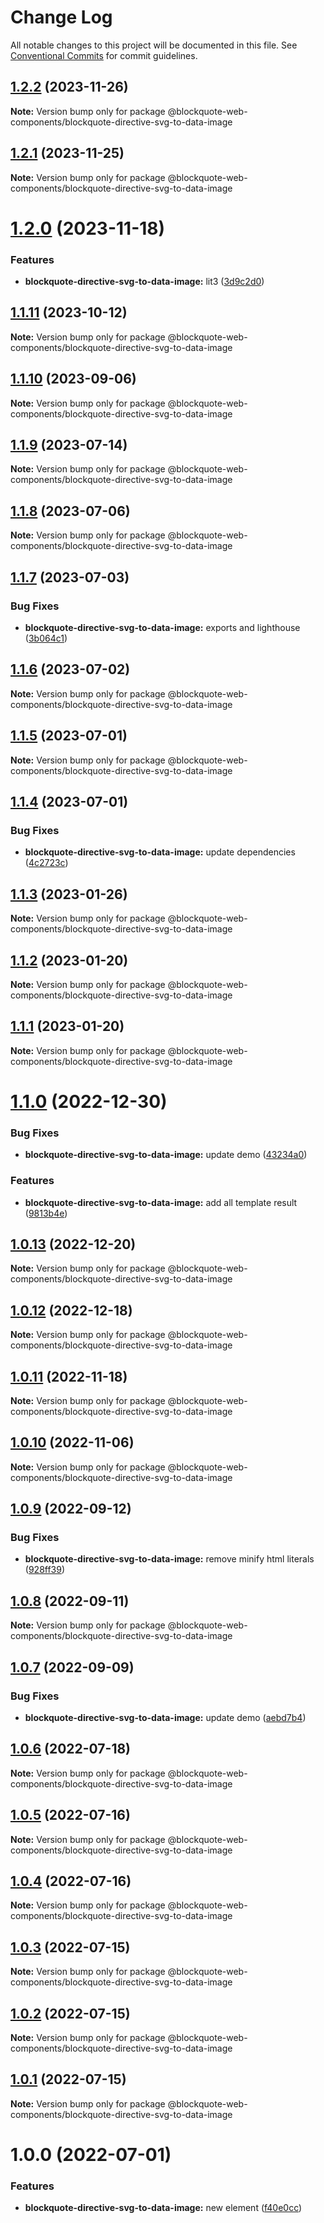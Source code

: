 # Change Log

All notable changes to this project will be documented in this file.
See [Conventional Commits](https://conventionalcommits.org) for commit guidelines.

## [1.2.2](https://github.com/oscarmarina/blockquote-web-components/compare/@blockquote-web-components/blockquote-directive-svg-to-data-image@1.2.1...@blockquote-web-components/blockquote-directive-svg-to-data-image@1.2.2) (2023-11-26)

**Note:** Version bump only for package @blockquote-web-components/blockquote-directive-svg-to-data-image

## [1.2.1](https://github.com/oscarmarina/blockquote-web-components/compare/@blockquote-web-components/blockquote-directive-svg-to-data-image@1.2.0...@blockquote-web-components/blockquote-directive-svg-to-data-image@1.2.1) (2023-11-25)

**Note:** Version bump only for package @blockquote-web-components/blockquote-directive-svg-to-data-image

# [1.2.0](https://github.com/oscarmarina/blockquote-web-components/compare/@blockquote-web-components/blockquote-directive-svg-to-data-image@1.1.11...@blockquote-web-components/blockquote-directive-svg-to-data-image@1.2.0) (2023-11-18)

### Features

- **blockquote-directive-svg-to-data-image:** lit3 ([3d9c2d0](https://github.com/oscarmarina/blockquote-web-components/commit/3d9c2d0d9f25a67e54aa551244d1edbfff595705))

## [1.1.11](https://github.com/oscarmarina/blockquote-web-components/compare/@blockquote-web-components/blockquote-directive-svg-to-data-image@1.1.10...@blockquote-web-components/blockquote-directive-svg-to-data-image@1.1.11) (2023-10-12)

**Note:** Version bump only for package @blockquote-web-components/blockquote-directive-svg-to-data-image

## [1.1.10](https://github.com/oscarmarina/blockquote-web-components/compare/@blockquote-web-components/blockquote-directive-svg-to-data-image@1.1.9...@blockquote-web-components/blockquote-directive-svg-to-data-image@1.1.10) (2023-09-06)

**Note:** Version bump only for package @blockquote-web-components/blockquote-directive-svg-to-data-image

## [1.1.9](https://github.com/oscarmarina/blockquote-web-components/compare/@blockquote-web-components/blockquote-directive-svg-to-data-image@1.1.8...@blockquote-web-components/blockquote-directive-svg-to-data-image@1.1.9) (2023-07-14)

**Note:** Version bump only for package @blockquote-web-components/blockquote-directive-svg-to-data-image

## [1.1.8](https://github.com/oscarmarina/blockquote-web-components/compare/@blockquote-web-components/blockquote-directive-svg-to-data-image@1.1.7...@blockquote-web-components/blockquote-directive-svg-to-data-image@1.1.8) (2023-07-06)

**Note:** Version bump only for package @blockquote-web-components/blockquote-directive-svg-to-data-image

## [1.1.7](https://github.com/oscarmarina/blockquote-web-components/compare/@blockquote-web-components/blockquote-directive-svg-to-data-image@1.1.6...@blockquote-web-components/blockquote-directive-svg-to-data-image@1.1.7) (2023-07-03)

### Bug Fixes

- **blockquote-directive-svg-to-data-image:** exports and lighthouse ([3b064c1](https://github.com/oscarmarina/blockquote-web-components/commit/3b064c13ec2de7de9ef96d40d8d035e91016595e))

## [1.1.6](https://github.com/oscarmarina/blockquote-web-components/compare/@blockquote-web-components/blockquote-directive-svg-to-data-image@1.1.5...@blockquote-web-components/blockquote-directive-svg-to-data-image@1.1.6) (2023-07-02)

**Note:** Version bump only for package @blockquote-web-components/blockquote-directive-svg-to-data-image

## [1.1.5](https://github.com/oscarmarina/blockquote-web-components/compare/@blockquote-web-components/blockquote-directive-svg-to-data-image@1.1.4...@blockquote-web-components/blockquote-directive-svg-to-data-image@1.1.5) (2023-07-01)

**Note:** Version bump only for package @blockquote-web-components/blockquote-directive-svg-to-data-image

## [1.1.4](https://github.com/oscarmarina/blockquote-web-components/compare/@blockquote-web-components/blockquote-directive-svg-to-data-image@1.1.3...@blockquote-web-components/blockquote-directive-svg-to-data-image@1.1.4) (2023-07-01)

### Bug Fixes

- **blockquote-directive-svg-to-data-image:** update dependencies ([4c2723c](https://github.com/oscarmarina/blockquote-web-components/commit/4c2723c1d8bd12df063f18f31e6ec490e526101a))

## [1.1.3](https://github.com/oscarmarina/blockquote-web-components/compare/@blockquote-web-components/blockquote-directive-svg-to-data-image@1.1.2...@blockquote-web-components/blockquote-directive-svg-to-data-image@1.1.3) (2023-01-26)

**Note:** Version bump only for package @blockquote-web-components/blockquote-directive-svg-to-data-image

## [1.1.2](https://github.com/oscarmarina/blockquote-web-components/compare/@blockquote-web-components/blockquote-directive-svg-to-data-image@1.1.1...@blockquote-web-components/blockquote-directive-svg-to-data-image@1.1.2) (2023-01-20)

**Note:** Version bump only for package @blockquote-web-components/blockquote-directive-svg-to-data-image

## [1.1.1](https://github.com/oscarmarina/blockquote-web-components/compare/@blockquote-web-components/blockquote-directive-svg-to-data-image@1.1.0...@blockquote-web-components/blockquote-directive-svg-to-data-image@1.1.1) (2023-01-20)

**Note:** Version bump only for package @blockquote-web-components/blockquote-directive-svg-to-data-image

# [1.1.0](https://github.com/oscarmarina/blockquote-web-components/compare/@blockquote-web-components/blockquote-directive-svg-to-data-image@1.0.13...@blockquote-web-components/blockquote-directive-svg-to-data-image@1.1.0) (2022-12-30)

### Bug Fixes

- **blockquote-directive-svg-to-data-image:** update demo ([43234a0](https://github.com/oscarmarina/blockquote-web-components/commit/43234a0a33865ac43c2a0b3c2cf04994af936d13))

### Features

- **blockquote-directive-svg-to-data-image:** add all template result ([9813b4e](https://github.com/oscarmarina/blockquote-web-components/commit/9813b4e66ba812d4ddac753556e2d70fd5bccb95))

## [1.0.13](https://github.com/oscarmarina/blockquote-web-components/compare/@blockquote-web-components/blockquote-directive-svg-to-data-image@1.0.12...@blockquote-web-components/blockquote-directive-svg-to-data-image@1.0.13) (2022-12-20)

**Note:** Version bump only for package @blockquote-web-components/blockquote-directive-svg-to-data-image

## [1.0.12](https://github.com/oscarmarina/blockquote-web-components/compare/@blockquote-web-components/blockquote-directive-svg-to-data-image@1.0.11...@blockquote-web-components/blockquote-directive-svg-to-data-image@1.0.12) (2022-12-18)

**Note:** Version bump only for package @blockquote-web-components/blockquote-directive-svg-to-data-image

## [1.0.11](https://github.com/oscarmarina/blockquote-web-components/compare/@blockquote-web-components/blockquote-directive-svg-to-data-image@1.0.10...@blockquote-web-components/blockquote-directive-svg-to-data-image@1.0.11) (2022-11-18)

**Note:** Version bump only for package @blockquote-web-components/blockquote-directive-svg-to-data-image

## [1.0.10](https://github.com/oscarmarina/blockquote-web-components/compare/@blockquote-web-components/blockquote-directive-svg-to-data-image@1.0.9...@blockquote-web-components/blockquote-directive-svg-to-data-image@1.0.10) (2022-11-06)

**Note:** Version bump only for package @blockquote-web-components/blockquote-directive-svg-to-data-image

## [1.0.9](https://github.com/oscarmarina/blockquote-web-components/compare/@blockquote-web-components/blockquote-directive-svg-to-data-image@1.0.8...@blockquote-web-components/blockquote-directive-svg-to-data-image@1.0.9) (2022-09-12)

### Bug Fixes

- **blockquote-directive-svg-to-data-image:** remove minify html literals ([928ff39](https://github.com/oscarmarina/blockquote-web-components/commit/928ff3967effd786faa6b5af8c8b05443861fe74))

## [1.0.8](https://github.com/oscarmarina/blockquote-web-components/compare/@blockquote-web-components/blockquote-directive-svg-to-data-image@1.0.7...@blockquote-web-components/blockquote-directive-svg-to-data-image@1.0.8) (2022-09-11)

**Note:** Version bump only for package @blockquote-web-components/blockquote-directive-svg-to-data-image

## [1.0.7](https://github.com/oscarmarina/blockquote-web-components/compare/@blockquote-web-components/blockquote-directive-svg-to-data-image@1.0.6...@blockquote-web-components/blockquote-directive-svg-to-data-image@1.0.7) (2022-09-09)

### Bug Fixes

- **blockquote-directive-svg-to-data-image:** update demo ([aebd7b4](https://github.com/oscarmarina/blockquote-web-components/commit/aebd7b422f52ce8272dda568bfe138e14f3450de))

## [1.0.6](https://github.com/oscarmarina/blockquote-web-components/compare/@blockquote-web-components/blockquote-directive-svg-to-data-image@1.0.5...@blockquote-web-components/blockquote-directive-svg-to-data-image@1.0.6) (2022-07-18)

**Note:** Version bump only for package @blockquote-web-components/blockquote-directive-svg-to-data-image

## [1.0.5](https://github.com/oscarmarina/blockquote-web-components/compare/@blockquote-web-components/blockquote-directive-svg-to-data-image@1.0.4...@blockquote-web-components/blockquote-directive-svg-to-data-image@1.0.5) (2022-07-16)

**Note:** Version bump only for package @blockquote-web-components/blockquote-directive-svg-to-data-image

## [1.0.4](https://github.com/oscarmarina/blockquote-web-components/compare/@blockquote-web-components/blockquote-directive-svg-to-data-image@1.0.3...@blockquote-web-components/blockquote-directive-svg-to-data-image@1.0.4) (2022-07-16)

**Note:** Version bump only for package @blockquote-web-components/blockquote-directive-svg-to-data-image

## [1.0.3](https://github.com/oscarmarina/blockquote-web-components/compare/@blockquote-web-components/blockquote-directive-svg-to-data-image@1.0.2...@blockquote-web-components/blockquote-directive-svg-to-data-image@1.0.3) (2022-07-15)

**Note:** Version bump only for package @blockquote-web-components/blockquote-directive-svg-to-data-image

## [1.0.2](https://github.com/oscarmarina/blockquote-web-components/compare/@blockquote-web-components/blockquote-directive-svg-to-data-image@1.0.1...@blockquote-web-components/blockquote-directive-svg-to-data-image@1.0.2) (2022-07-15)

**Note:** Version bump only for package @blockquote-web-components/blockquote-directive-svg-to-data-image

## [1.0.1](https://github.com/oscarmarina/blockquote-web-components/compare/@blockquote-web-components/blockquote-directive-svg-to-data-image@1.0.0...@blockquote-web-components/blockquote-directive-svg-to-data-image@1.0.1) (2022-07-15)

**Note:** Version bump only for package @blockquote-web-components/blockquote-directive-svg-to-data-image

# 1.0.0 (2022-07-01)

### Features

- **blockquote-directive-svg-to-data-image:** new element ([f40e0cc](https://github.com/oscarmarina/blockquote-web-components/commit/f40e0cc35738e0867367c57f742eacbd29d5cf3e))
